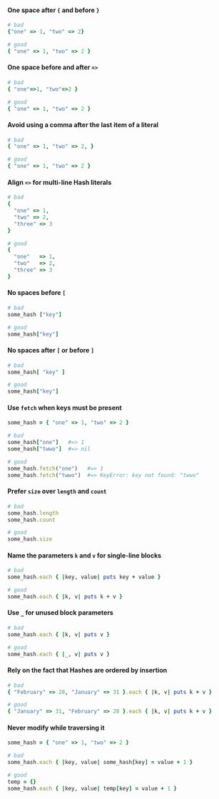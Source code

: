 #### One space after `{` and before `}`

```ruby
# bad
{"one" => 1, "two" => 2}

# good
{ "one" => 1, "two" => 2 }
```


#### One space before and after `=>`

```ruby
# bad
{ "one"=>1, "two"=>2 }

# good
{ "one" => 1, "two" => 2 }
```


#### Avoid using a comma after the last item of a literal

```ruby
# bad
{ "one" => 1, "two" => 2, }

# good
{ "one" => 1, "two" => 2 }
```



#### Align `=>` for multi-line Hash literals

```ruby
# bad
{
  "one" => 1,
  "two" => 2,
  "three" => 3
}

# good
{
  "one"   => 1,
  "two"   => 2,
  "three" => 3
}
```


#### No spaces before `[`

```ruby
# bad
some_hash ["key"]

# good
some_hash["key"]
```


#### No spaces after `[` or before `]`

```ruby
# bad
some_hash[ "key" ]

# good
some_hash["key"]
```


#### Use `fetch` when keys must be present

```ruby
some_hash = { "one" => 1, "two" => 2 }

# bad
some_hash["one"]   #=> 1
some_hash["twwo"]  #=> nil

# good
some_hash.fetch("one")   #=> 1
some_hash.fetch("twwo")  #=> KeyError: key not found: "twwo"
```


#### Prefer `size` over `length` and `count`

```ruby
# bad
some_hash.length
some_hash.count

# good
some_hash.size
```


#### Name the parameters `k` and `v` for single-line blocks

```ruby
# bad
some_hash.each { |key, value| puts key + value }

# good
some_hash.each { |k, v| puts k + v }
```


#### Use `_` for unused block parameters

```ruby
# bad
some_hash.each { |k, v| puts v }

# good
some_hash.each { |_, v| puts v }
```


#### Rely on the fact that Hashes are ordered by insertion

```ruby
# bad
{ "February" => 28, "January" => 31 }.each { |k, v| puts k + v }

# good
{ "January" => 31, "February" => 28 }.each { |k, v| puts k + v }
```


#### Never modify while traversing it

```ruby
some_hash = { "one" => 1, "two" => 2 }

# bad
some_hash.each { |key, value| some_hash[key] = value + 1 }

# good
temp = {}
some_hash.each { |key, value| temp[key] = value + 1 }
```
